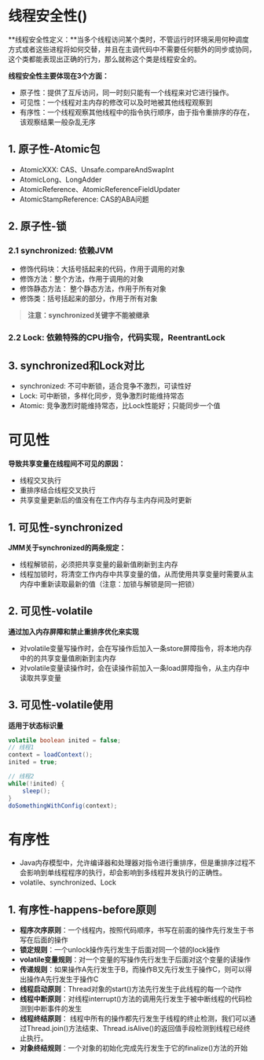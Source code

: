 # 线程安全性()

**线程安全性定义：**当多个线程访问某个类时，不管运行时环境采用何种调度方式或者这些进程将如何交替，并且在主调代码中不需要任何额外的同步或协同，这个类都能表现出正确的行为，那么就称这个类是线程安全的。

**线程安全性主要体现在3个方面：**
+ 原子性：提供了互斥访问，同一时刻只能有一个线程来对它进行操作。
+ 可见性：一个线程对主内存的修改可以及时地被其他线程观察到
+ 有序性：一个线程观察其他线程中的指令执行顺序，由于指令重排序的存在，该观察结果一般杂乱无序

## 1. 原子性-Atomic包

+ AtomicXXX: CAS、Unsafe.compareAndSwapInt
+ AtomicLong、LongAdder
+ AtomicReference、AtomicReferenceFieldUpdater
+ AtomicStampReference: CAS的ABA问题

## 2. 原子性-锁
### 2.1 synchronized: 依赖JVM
+ 修饰代码块：大括号括起来的代码，作用于调用的对象
+ 修饰方法：整个方法，作用于调用的对象
+ 修饰静态方法： 整个静态方法，作用于所有对象
+ 修饰类：括号括起来的部分，作用于所有对象 
> **注意：synchronized关键字不能被继承**
### 2.2 Lock: 依赖特殊的CPU指令，代码实现，ReentrantLock
## 3. synchronized和Lock对比
+ synchronized: 不可中断锁，适合竞争不激烈，可读性好
+ Lock: 可中断锁，多样化同步，竞争激烈时能维持常态
+ Atomic: 竞争激烈时能维持常态，比Lock性能好；只能同步一个值



# 可见性

**导致共享变量在线程间不可见的原因：**
+ 线程交叉执行
+ 重排序结合线程交叉执行
+ 共享变量更新后的值没有在工作内存与主内存间及时更新

## 1. 可见性-synchronized
**JMM关于synchronized的两条规定：**
+ 线程解锁前，必须把共享变量的最新值刷新到主内存
+ 线程加锁时，将清空工作内存中共享变量的值，从而使用共享变量时需要从主内存中重新读取最新的值（注意：加锁与解锁是同一把锁）

## 2. 可见性-volatile
**通过加入内存屏障和禁止重排序优化来实现**
+ 对volatile变量写操作时，会在写操作后加入一条store屏障指令，将本地内存中的的共享变量值刷新到主内存
+ 对volatile变量读操作时，会在读操作前加入一条load屏障指令，从主内存中读取共享变量

## 3. 可见性-volatile使用

**适用于状态标识量**

```java
volatile boolean inited = false;
// 线程1
context = loadContext();
inited = true;

// 线程2
while(!inited) {
    sleep();
}
doSomethingWithConfig(context);
```



# 有序性

+ Java内存模型中，允许编译器和处理器对指令进行重排序，但是重排序过程不会影响到单线程程序的执行，却会影响到多线程并发执行的正确性。
+ volatile、synchronized、Lock

## 1. 有序性-happens-before原则

+ **程序次序原则**：一个线程内，按照代码顺序，书写在前面的操作先行发生于书写在后面的操作
+ **锁定规则**：一个unlock操作先行发生于后面对同一个锁的lock操作
+ **volatile变量规则**：对一个变量的写操作先行发生于后面对这个变量的读操作
+ **传递规则**：如果操作A先行发生于B，而操作B又先行发生于操作C，则可以得出操作A先行发生于操作C
+ **线程启动原则**：Thread对象的start()方法先行发生于此线程的每一个动作
+ **线程中断原则**：对线程interrupt()方法的调用先行发生于被中断线程的代码检测到中断事件的发生
+ **线程终结原则**： 线程中所有的操作都先行发生于线程的终止检测，我们可以通过Thread.join()方法结束、Thread.isAlive()的返回值手段检测到线程已经终止执行。
+ **对象终结规则**：一个对象的初始化完成先行发生于它的finalize()方法的开始





 